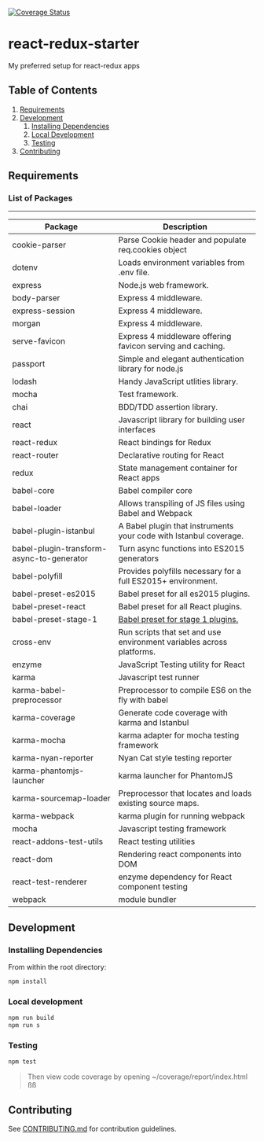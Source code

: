 [![Coverage Status](https://coveralls.io/repos/github/Jukejc/react-redux-starter/badge.svg?branch=master)](https://coveralls.io/github/Jukejc/react-redux-starter?branch=master)

# react-redux-starter
My preferred setup for react-redux apps

## Table of Contents

1. [Requirements](#requirements)
1. [Development](#development)
    1. [Installing Dependencies](#installing-dependencies)
    1. [Local Development](#local-development)
    1. [Testing](#testing)
1. [Contributing](#contributing)

## Requirements

### List of Packages
----------------

| Package                         | Description                                                           |
| ------------------------------- | --------------------------------------------------------------------- |
| cookie-parser                   | Parse Cookie header and populate req.cookies object                   |
| dotenv                          | Loads environment variables from .env file.                           |
| express                         | Node.js web framework.                                                |
| body-parser                     | Express 4 middleware.                                                 |
| express-session                 | Express 4 middleware.                                                 |
| morgan                          | Express 4 middleware.                                                 |
| serve-favicon                   | Express 4 middleware offering favicon serving and caching.            |
| passport                        | Simple and elegant authentication library for node.js                 |
| lodash                          | Handy JavaScript utlities library.                                    |
| mocha                           | Test framework.                                                       |
| chai                            | BDD/TDD assertion library.                                            |
| react                           | Javascript library for building user interfaces                       |
| react-redux                     | React bindings for Redux                                              |
| react-router                    | Declarative routing for React                                         |
| redux                           | State management container for React apps                             |
| babel-core                      | Babel compiler core                                                   |
| babel-loader                    | Allows transpiling of JS files using Babel and Webpack                |
| babel-plugin-istanbul           | A Babel plugin that instruments your code with Istanbul coverage.     |
| babel-plugin-transform-async-to-generator | Turn async functions into ES2015 generators                 |
| babel-polyfill                  | Provides polyfills necessary for a full ES2015+ environment.          |
| babel-preset-es2015             | Babel preset for all es2015 plugins.                                  |
| babel-preset-react              | Babel preset for all React plugins.                                   |
| babel-preset-stage-1            | [Babel preset for stage 1 plugins.](https://www.npmjs.com/package/babel-preset-stage-1) |
| cross-env                       | Run scripts that set and use environment variables across platforms.  |
| enzyme                          | JavaScript Testing utility for React                                  |
| karma                           | Javascript test runner                                                |
| karma-babel-preprocessor        | Preprocessor to compile ES6 on the fly with babel                     |
| karma-coverage                  | Generate code coverage with karma and Istanbul                        |
| karma-mocha                     | karma adapter for mocha testing framework                             |
| karma-nyan-reporter             | Nyan Cat style testing reporter                                       |
| karma-phantomjs-launcher | karma launcher for PhantomJS |
| karma-sourcemap-loader | Preprocessor that locates and loads existing source maps. |
| karma-webpack | karma plugin for running webpack |
| mocha | Javascript testing framework |
| react-addons-test-utils | React testing utilities |
| react-dom | Rendering react components into DOM |
| react-test-renderer | enzyme dependency for React component testing |
| webpack | module bundler |

## Development

### Installing Dependencies

From within the root directory:

```sh
npm install
```

### Local development

```sh
npm run build
npm run s
```

### Testing

```sh
npm test
```
> Then view code coverage by opening ~/coverage/report/index.html
ßß

## Contributing

See [CONTRIBUTING.md](CONTRIBUTING.md) for contribution guidelines.
